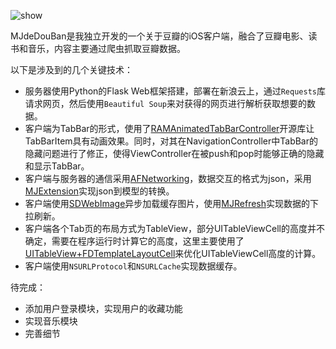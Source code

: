 ![show](show.gif)



MJdeDouBan是我独立开发的一个关于豆瓣的iOS客户端，融合了豆瓣电影、读书和音乐，内容主要通过爬虫抓取豆瓣数据。

以下是涉及到的几个关键技术：

- 服务器使用Python的Flask Web框架搭建，部署在新浪云上，通过`Requests`库请求网页，然后使用`Beautiful Soup`来对获得的网页进行解析获取想要的数据。
- 客户端为TabBar的形式，使用了[RAMAnimatedTabBarController](https://github.com/Ramotion/animated-tab-bar)开源库让TabBarItem具有动画效果。同时，对其在NavigationController中TabBar的隐藏问题进行了修正，使得ViewController在被push和pop时能够正确的隐藏和显示TabBar。
- 客户端与服务器的通信采用[AFNetworking](https://github.com/AFNetworking/AFNetworking)，数据交互的格式为json，采用[MJExtension](https://github.com/CoderMJLee/MJExtension)实现json到模型的转换。
- 客户端使用[SDWebImage](https://github.com/rs/SDWebImage)异步加载缓存图片，使用[MJRefresh](https://github.com/CoderMJLee/MJRefresh)实现数据的下拉刷新。
- 客户端各个Tab页的布局方式为TableView，部分UITableViewCell的高度并不确定，需要在程序运行时计算它的高度，这里主要使用了[UITableView+FDTemplateLayoutCell](https://github.com/forkingdog/UITableView-FDTemplateLayoutCell)来优化UITableViewCell高度的计算。
- 客户端使用`NSURLProtocol`和`NSURLCache`实现数据缓存。

待完成：

- 添加用户登录模块，实现用户的收藏功能
- 实现音乐模块
- 完善细节